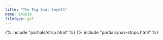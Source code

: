 ```yaml
---
title: "The Pig Soul Sayeth"
name: 141019
filetype: gif
---
```


{% include "partials/strip.html" %}
{% include "partials/nav-strips.html" %}